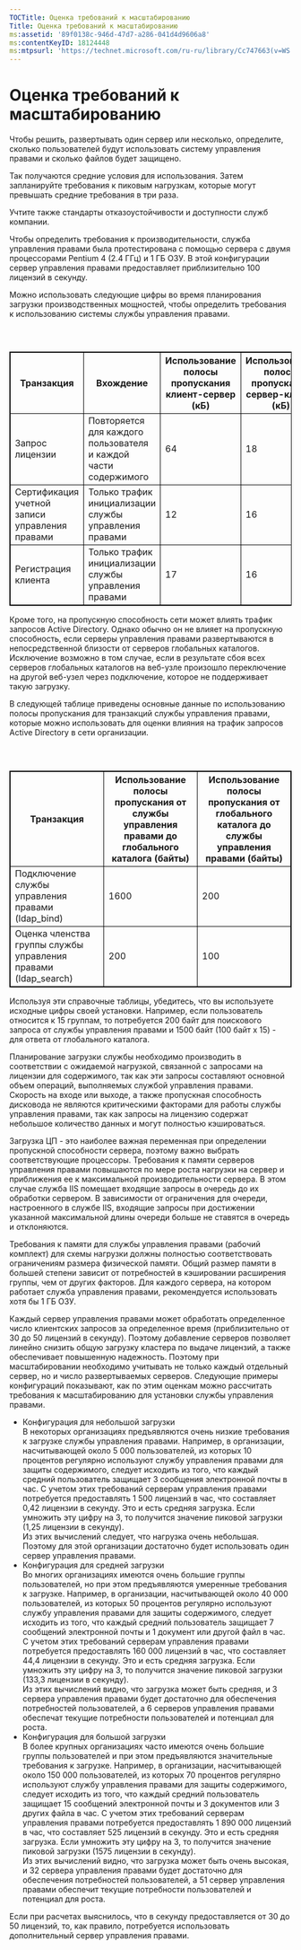 ```yaml
---
TOCTitle: Оценка требований к масштабированию
Title: Оценка требований к масштабированию
ms:assetid: '89f0138c-946d-47d7-a286-041d4d9606a8'
ms:contentKeyID: 18124448
ms:mtpsurl: 'https://technet.microsoft.com/ru-ru/library/Cc747663(v=WS.10)'
---
```


Оценка требований к масштабированию
===================================

Чтобы решить, развертывать один сервер или несколько, определите, сколько пользователей будут использовать систему управления правами и сколько файлов будет защищено.

Так получаются средние условия для использования. Затем запланируйте требования к пиковым нагрузкам, которые могут превышать средние требования в три раза.

Учтите также стандарты отказоустойчивости и доступности служб компании.

Чтобы определить требования к производительности, служба управления правами была протестирована с помощью сервера с двумя процессорами Pentium 4 (2.4 ГГц) и 1 ГБ ОЗУ. В этой конфигурации сервер управления правами предоставляет приблизительно 100 лицензий в секунду.

Можно использовать следующие цифры во время планирования загрузки производственных мощностей, чтобы определить требования к использованию системы службы управления правами.

###  

 
<table style="border:1px solid black;">
<colgroup>
<col width="25%" />
<col width="25%" />
<col width="25%" />
<col width="25%" />
</colgroup>
<thead>
<tr class="header">
<th style="border:1px solid black;" >Транзакция</th>
<th style="border:1px solid black;" >Вхождение</th>
<th style="border:1px solid black;" >Использование полосы пропускания клиент-сервер (кБ)</th>
<th style="border:1px solid black;" >Использование полосы пропускания сервер-клиент (кБ)</th>
</tr>
</thead>
<tbody>
<tr class="odd">
<td style="border:1px solid black;">Запрос лицензии</td>
<td style="border:1px solid black;">Повторяется для каждого пользователя и каждой части содержимого</td>
<td style="border:1px solid black;">64</td>
<td style="border:1px solid black;">18</td>
</tr>
<tr class="even">
<td style="border:1px solid black;">Сертификация учетной записи управления правами</td>
<td style="border:1px solid black;">Только трафик инициализации службы управления правами</td>
<td style="border:1px solid black;">12</td>
<td style="border:1px solid black;">16</td>
</tr>
<tr class="odd">
<td style="border:1px solid black;">Регистрация клиента</td>
<td style="border:1px solid black;">Только трафик инициализации службы управления правами</td>
<td style="border:1px solid black;">17</td>
<td style="border:1px solid black;">16</td>
</tr>
</tbody>
</table>
  
Кроме того, на пропускную способность сети может влиять трафик запросов Active Directory. Однако обычно он не влияет на пропускную способность, если серверы управления правами развертываются в непосредственной близости от серверов глобальных каталогов. Исключение возможно в том случае, если в результате сбоя всех серверов глобальных каталогов на веб-узле произошло переключение на другой веб-узел через подключение, которое не поддерживает такую загрузку.
  
В следующей таблице приведены основные данные по использованию полосы пропускания для транзакций службы управления правами, которые можно использовать для оценки влияния на трафик запросов Active Directory в сети организации.
  
###  

 
<table style="border:1px solid black;">
<colgroup>
<col width="33%" />
<col width="33%" />
<col width="33%" />
</colgroup>
<thead>
<tr class="header">
<th style="border:1px solid black;" >Транзакция</th>
<th style="border:1px solid black;" >Использование полосы пропускания от службы управления правами до глобального каталога (байты)</th>
<th style="border:1px solid black;" >Использование полосы пропускания от глобального каталога до службы управления правами (байты)</th>
</tr>
</thead>
<tbody>
<tr class="odd">
<td style="border:1px solid black;">Подключение службы управления правами (ldap_bind)</td>
<td style="border:1px solid black;">1600</td>
<td style="border:1px solid black;">200</td>
</tr>
<tr class="even">
<td style="border:1px solid black;">Оценка членства группы службы управления правами (ldap_search)</td>
<td style="border:1px solid black;">200</td>
<td style="border:1px solid black;">100</td>
</tr>
</tbody>
</table>
  
Используя эти справочные таблицы, убедитесь, что вы используете исходные цифры своей установки. Например, если пользователь относится к 15 группам, то потребуется 200 байт для поискового запроса от службы управления правами и 1500 байт (100 байт x 15) - для ответа от глобального каталога.
  
Планирование загрузки службы необходимо производить в соответствии с ожидаемой нагрузкой, связанной с запросами на лицензии для содержимого, так как эти запросы составляют основной объем операций, выполняемых службой управления правами. Скорость на входе или выходе, а также пропускная способность дисковода не являются критическими факторами для работы службы управления правами, так как запросы на лицензию содержат небольшое количество данных и могут полностью кэшироваться.
  
Загрузка ЦП - это наиболее важная переменная при определении пропускной способности сервера, поэтому важно выбрать соответствующие процессоры. Требования к памяти серверов управления правами повышаются по мере роста нагрузки на сервер и приближения ее к максимальной производительности сервера. В этом случае служба IIS помещает входящие запросы в очередь до их обработки сервером. В зависимости от ограничения для очереди, настроенного в службе IIS, входящие запросы при достижении указанной максимальной длины очереди больше не ставятся в очередь и отклоняются.
  
Требования к памяти для службы управления правами (рабочий комплект) для схемы нагрузки должны полностью соответствовать ограничениям размера физической памяти. Общий размер памяти в большей степени зависит от потребностей в кэшировании расширения группы, чем от других факторов. Для каждого сервера, на котором работает служба управления правами, рекомендуется использовать хотя бы 1 ГБ ОЗУ.
  
Каждый сервер управления правами может обработать определенное число клиентских запросов за определенное время (приблизительно от 30 до 50 лицензий в секунду). Поэтому добавление серверов позволяет линейно снизить общую загрузку кластера по выдаче лицензий, а также обеспечивает повышенную надежность. Поэтому при масштабировании необходимо учитывать не только каждый отдельный сервер, но и число развертываемых серверов. Следующие примеры конфигураций показывают, как по этим оценкам можно рассчитать требования к масштабированию для установки службы управления правами.
  
-   Конфигурация для небольшой загрузки  
    В некоторых организациях предъявляются очень низкие требования к загрузке службы управления правами. Например, в организации, насчитывающей около 5 000 пользователей, из которых 10 процентов регулярно используют службу управления правами для защиты содержимого, следует исходить из того, что каждый средний пользователь защищает 3 сообщения электронной почты в час. С учетом этих требований серверам управления правами потребуется предоставлять 1 500 лицензий в час, что составляет 0,42 лицензии в секунду. Это и есть средняя загрузка. Если умножить эту цифру на 3, то получится значение пиковой загрузки (1,25 лицензии в секунду).  
    Из этих вычислений следует, что нагрузка очень небольшая. Поэтому для этой организации достаточно будет использовать один сервер управления правами.  
-   Конфигурация для средней загрузки  
    Во многих организациях имеются очень большие группы пользователей, но при этом предъявляются умеренные требования к загрузке. Например, в организации, насчитывающей около 40 000 пользователей, из которых 50 процентов регулярно используют службу управления правами для защиты содержимого, следует исходить из того, что каждый средний пользователь защищает 7 сообщений электронной почты и 1 документ или другой файл в час. С учетом этих требований серверам управления правами потребуется предоставлять 160 000 лицензий в час, что составляет 44,4 лицензии в секунду. Это и есть средняя загрузка. Если умножить эту цифру на 3, то получится значение пиковой загрузки (133,3 лицензии в секунду).  
    Из этих вычислений видно, что загрузка может быть средняя, и 3 сервера управления правами будет достаточно для обеспечения потребностей пользователей, а 6 серверов управления правами обеспечат текущие потребности пользователей и потенциал для роста.  
-   Конфигурация для большой загрузки  
    В более крупных организациях часто имеются очень большие группы пользователей и при этом предъявляются значительные требования к загрузке. Например, в организации, насчитывающей около 150 000 пользователей, из которых 70 процентов регулярно используют службу управления правами для защиты содержимого, следует исходить из того, что каждый средний пользователь защищает 15 сообщений электронной почты и 3 документов или 3 других файла в час. С учетом этих требований серверам управления правами потребуется предоставлять 1 890 000 лицензий в час, что составляет 525 лицензий в секунду. Это и есть средняя загрузка. Если умножить эту цифру на 3, то получится значение пиковой загрузки (1575 лицензии в секунду).  
    Из этих вычислений видно, что загрузка может быть очень высокая, и 32 сервера управления правами будет достаточно для обеспечения потребностей пользователей, а 51 сервер управления правами обеспечит текущие потребности пользователей и потенциал для роста.
  
Если при расчетах выяснилось, что в секунду предоставляется от 30 до 50 лицензий, то, как правило, потребуется использовать дополнительный сервер управления правами.
